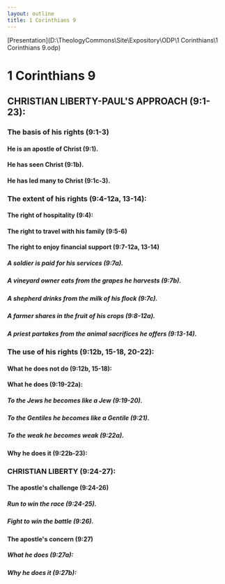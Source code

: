 ```yaml
---
layout: outline
title: 1 Corinthians 9
---
```

[Presentation](D:\TheologyCommons\Site\Expository\ODP\1 Corinthians\1 Corinthians 9.odp)
# 1 Corinthians 9 
## CHRISTIAN LIBERTY-PAUL\'S APPROACH (9:1-23): 
###  The basis of his rights (9:1-3) 
####  He is an apostle of Christ (9:1). 
####  He has seen Christ (9:1b). 
####  He has led many to Christ (9:1c-3). 
###  The extent of his rights (9:4-12a, 13-14): 
####  The right of hospitality (9:4): 
####  The right to travel with his family (9:5-6) 
####  The right to enjoy financial support (9:7-12a, 13-14) 
#####  A soldier is paid for his services (9:7a). 
#####  A vineyard owner eats from the grapes he harvests (9:7b). 
#####  A shepherd drinks from the milk of his flock (9:7c). 
#####  A farmer shares in the fruit of his crops (9:8-12a). 
#####  A priest partakes from the animal sacrifices he offers (9:13-14). 
###  The use of his rights (9:12b, 15-18, 20-22): 
####  What he does not do (9:12b, 15-18): 
####  What he does (9:19-22a): 
#####  To the Jews he becomes like a Jew (9:19-20). 
#####  To the Gentiles he becomes like a Gentile (9:21). 
#####  To the weak he becomes weak (9:22a). 
####  Why he does it (9:22b-23): 
###  CHRISTIAN LIBERTY (9:24-27): 
####  The apostle\'s challenge (9:24-26) 
#####  Run to win the race (9:24-25). 
#####  Fight to win the battle (9:26). 
####  The apostle\'s concern (9:27) 
#####  What he does (9:27a): 
#####  Why he does it (9:27b): 
